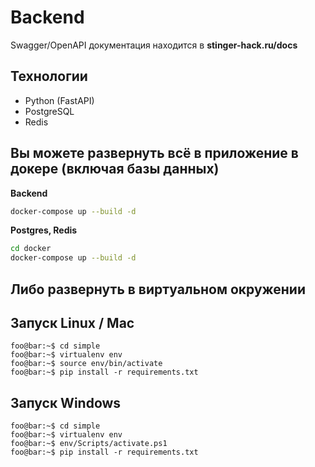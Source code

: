 # Backend

Swagger/OpenAPI документация находится в __stinger-hack.ru/docs__

## Технологии

* Python (FastAPI)
* PostgreSQL
* Redis

## Вы можете развернуть всё в приложение в докере (включая базы данных)

__Backend__
```bash
docker-compose up --build -d
```

__Postgres, Redis__
```bash
cd docker
docker-compose up --build -d
```

## Либо развернуть в виртуальном окружении

## Запуск Linux / Mac

```console
foo@bar:~$ cd simple
foo@bar:~$ virtualenv env
foo@bar:~$ source env/bin/activate
foo@bar:~$ pip install -r requirements.txt
```

## Запуск Windows

```console
foo@bar:~$ cd simple
foo@bar:~$ virtualenv env
foo@bar:~$ env/Scripts/activate.ps1
foo@bar:~$ pip install -r requirements.txt
```
